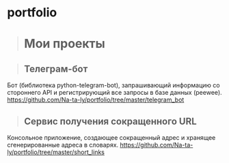 # portfolio
># Мои проекты

>## Телеграм-бот
Бот (библиотека python-telegram-bot), запрашивающий информацию со стороннего API и регистрирующий все запросы в базе данных (peewee).
https://github.com/Na-ta-ly/portfolio/tree/master/telegram_bot


>## Сервис получения сокращенного URL
Консольное приложение, создающее сокращенный адрес и хранящее сгенерированные адреса в словарях.
https://github.com/Na-ta-ly/portfolio/tree/master/short_links

